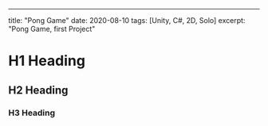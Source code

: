 ---
title: "Pong Game"
date: 2020-08-10
tags: [Unity, C#, 2D, Solo]
excerpt: "Pong Game, first Project"


# H1 Heading
## H2 Heading
### H3 Heading
